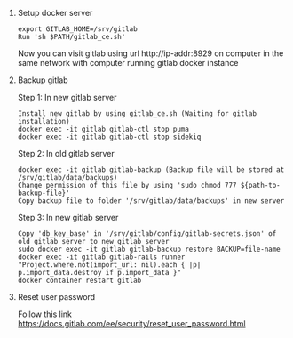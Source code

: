 1. Setup docker server

       export GITLAB_HOME=/srv/gitlab
       Run 'sh $PATH/gitlab_ce.sh'
   
   Now you can visit gitlab using url http://ip-addr:8929 on computer in the same network with computer running gitlab docker instance


2. Backup gitlab

   Step 1: In new gitlab server
   
	   Install new gitlab by using gitlab_ce.sh (Waiting for gitlab installation)
   	   docker exec -it gitlab gitlab-ctl stop puma
	   docker exec -it gitlab gitlab-ctl stop sidekiq
           
   Step 2: In old gitlab server
   
	   docker exec -it gitlab gitlab-backup (Backup file will be stored at /srv/gitlab/data/backups)
	   Change permission of this file by using 'sudo chmod 777 ${path-to-backup-file}'
	   Copy backup file to folder '/srv/gitlab/data/backups' in new server
	   
   Step 3: In new gitlab server
   
	   Copy 'db_key_base' in '/srv/gitlab/config/gitlab-secrets.json' of old gitlab server to new gitlab server
	   sudo docker exec -it gitlab gitlab-backup restore BACKUP=file-name
	   docker exec -it gitlab gitlab-rails runner "Project.where.not(import_url: nil).each { |p| p.import_data.destroy if p.import_data }"
	   docker container restart gitlab

3. Reset user password

   	Follow this link https://docs.gitlab.com/ee/security/reset_user_password.html

